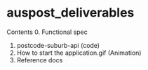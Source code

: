 # auspost_deliverables
Contents
0. Functional spec
1. postcode-suburb-api (code)
2. How to start the application.gif (Animation)
3. Reference docs
